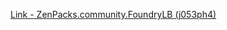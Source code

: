 [Link - ZenPacks.community.FoundryLB (j053ph4)](https://github.com/j053ph4/ZenPacks.community.FoundryLB)
